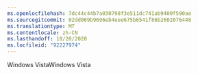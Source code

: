 ```yaml
---
ms.openlocfilehash: 7dc44c44b7a030798f3e511dc741ab9400f590ae
ms.sourcegitcommit: 02dd069b9696eb4eee675b6541f86b2602076448
ms.translationtype: MT
ms.contentlocale: zh-CN
ms.lasthandoff: 10/20/2020
ms.locfileid: "92227974"
---
```

<span data-ttu-id="82948-101">Windows Vista</span><span class="sxs-lookup"><span data-stu-id="82948-101">Windows Vista</span></span>